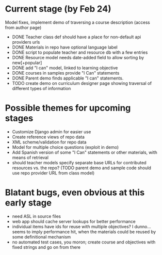 Current stage (by Feb 24)
=========================

Model fixes, implement demo of traversing a course description (access from author page)

* DONE Teacher class def should have a place for non-default api providers urls
* DONE Materials in repo have optional language label
* DONE script to populate teacher and resource db with a few entries
* DONE Resource model needs date-added field to allow sorting by new[+popular]
* DONE add "I can" model, linked to learning objective
* DONE courses in samples provide "I Can" statements
* DONE Parent demo finds applicable "I can" statements.
* TODO create demo on curriculum designer page showing traversal of different types of information

Possible themes for upcoming stages
===================================

* Customize Django admin for easier use
* Create reference views of repo data
* XML scheme/validation for repo data
* Model for multiple choice questions (exploit in demo)
* Add Spanish version of some "I Can" statements or other materials, with means of retrieval
* should teacher models specify separate base URLs for contributed resources vs. the repo? (TODO parent demo and sample code should use repo provider URL from class model)

Blatant bugs, even obvious at this early stage
==============================================

* need ASL in source files
* web app should cache server lookups for better performance
* individual items have ids for reuse with multiple objectives?  I dunno...  seems to imply performance hit, when the materials could be reused by some definitional mechanism
* no automated test cases, you moron; create course and objectives with fixed strings and go on from there
